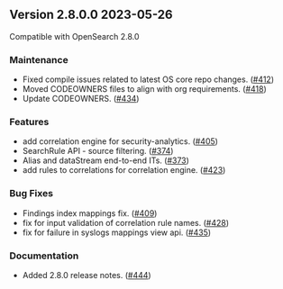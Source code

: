 ## Version 2.8.0.0 2023-05-26

Compatible with OpenSearch 2.8.0

### Maintenance
* Fixed compile issues related to latest OS core repo changes. ([#412](https://github.com/opensearch-project/security-analytics/pull/412))
* Moved CODEOWNERS files to align with org requirements. ([#418](https://github.com/opensearch-project/security-analytics/pull/418))
* Update CODEOWNERS. ([#434](https://github.com/opensearch-project/security-analytics/pull/434))

### Features
* add correlation engine for security-analytics. ([#405](https://github.com/opensearch-project/security-analytics/pull/405))
* SearchRule API - source filtering. ([#374](https://github.com/opensearch-project/security-analytics/pull/374))
* Alias and dataStream end-to-end ITs. ([#373](https://github.com/opensearch-project/security-analytics/pull/373))
* add rules to correlations for correlation engine. ([#423](https://github.com/opensearch-project/security-analytics/pull/423))

### Bug Fixes
* Findings index mappings fix. ([#409](https://github.com/opensearch-project/security-analytics/pull/409))
* fix for input validation of correlation rule names. ([#428](https://github.com/opensearch-project/security-analytics/pull/428))
* fix for failure in syslogs mappings view api. ([#435](https://github.com/opensearch-project/security-analytics/pull/435))

### Documentation
* Added 2.8.0 release notes. ([#444](https://github.com/opensearch-project/security-analytics/pull/444))
